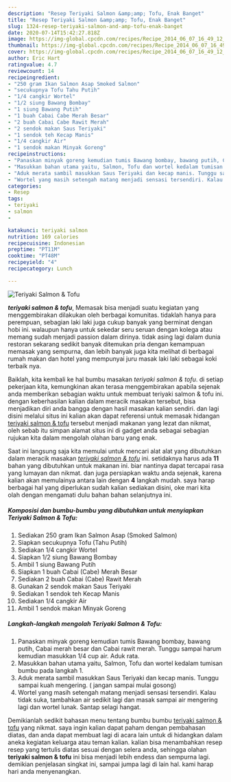 ```yaml
---
description: "Resep Teriyaki Salmon &amp;amp; Tofu, Enak Banget"
title: "Resep Teriyaki Salmon &amp;amp; Tofu, Enak Banget"
slug: 1324-resep-teriyaki-salmon-and-amp-tofu-enak-banget
date: 2020-07-14T15:42:27.818Z
image: https://img-global.cpcdn.com/recipes/Recipe_2014_06_07_16_49_12_354_3209ff_original_20140301_141808/751x532cq70/teriyaki-salmon-tofu-foto-resep-utama.jpg
thumbnail: https://img-global.cpcdn.com/recipes/Recipe_2014_06_07_16_49_12_354_3209ff_original_20140301_141808/751x532cq70/teriyaki-salmon-tofu-foto-resep-utama.jpg
cover: https://img-global.cpcdn.com/recipes/Recipe_2014_06_07_16_49_12_354_3209ff_original_20140301_141808/751x532cq70/teriyaki-salmon-tofu-foto-resep-utama.jpg
author: Eric Hart
ratingvalue: 4.7
reviewcount: 14
recipeingredient:
- "250 gram Ikan Salmon Asap Smoked Salmon"
- "secukupnya Tofu Tahu Putih"
- "1/4 cangkir Wortel"
- "1/2 siung Bawang Bombay"
- "1 siung Bawang Putih"
- "1 buah Cabai Cabe Merah Besar"
- "2 buah Cabai Cabe Rawit Merah"
- "2 sendok makan Saus Teriyaki"
- "1 sendok teh Kecap Manis"
- "1/4 cangkir Air"
- "1 sendok makan Minyak Goreng"
recipeinstructions:
- "Panaskan minyak goreng kemudian tumis Bawang bombay, bawang putih, Cabai merah besar dan Cabai rawit merah. Tunggu sampai harum kemudian masukkan 1/4 cup air. Aduk rata."
- "Masukkan bahan utama yaitu, Salmon, Tofu dan wortel kedalam tumisan bumbu pada langkah 1."
- "Aduk merata sambil masukkan Saus Teriyaki dan kecap manis. Tunggu sampai kuah mengering. ( jangan sampai mulai gosong)"
- "Wortel yang masih setengah matang menjadi sensasi tersendiri. Kalau tidak suka, tambahkan air sedikit lagi dan masak sampai air mengering lagi dan wortel lunak. Santap selagi hangat."
categories:
- Resep
tags:
- teriyaki
- salmon
- 

katakunci: teriyaki salmon  
nutrition: 169 calories
recipecuisine: Indonesian
preptime: "PT11M"
cooktime: "PT48M"
recipeyield: "4"
recipecategory: Lunch

---
```



![Teriyaki Salmon &amp; Tofu](https://img-global.cpcdn.com/recipes/Recipe_2014_06_07_16_49_12_354_3209ff_original_20140301_141808/751x532cq70/teriyaki-salmon-tofu-foto-resep-utama.jpg)

<b><i>teriyaki salmon &amp; tofu</i></b>, Memasak bisa menjadi suatu kegiatan yang menggembirakan dilakukan oleh berbagai komunitas. tidaklah hanya para perempuan, sebagian laki laki juga cukup banyak yang berminat dengan hobi ini. walaupun hanya untuk sekedar seru seruan dengan kolega atau memang sudah menjadi passion dalam dirinya. tidak asing lagi dalam dunia restoran sekarang sedikit banyak ditemukan pria dengan kemampuan memasak yang sempurna, dan lebih banyak juga kita melihat di berbagai rumah makan dan hotel yang mempunyai juru masak laki laki sebagai koki terbaik nya.

Baiklah, kita kembali ke hal bumbu masakan <i>teriyaki salmon &amp; tofu</i>. di setiap pekerjaan kita, kemungkinan akan terasa menggembirakan apabila sejenak anda memberikan sebagian waktu untuk membuat teriyaki salmon &amp; tofu ini. dengan keberhasilan kalian dalam meracik masakan tersebut, bisa menjadikan diri anda bangga dengan hasil masakan kalian sendiri. dan lagi disini melalui situs ini kalian akan dapat referensi untuk memasak hidangan <u>teriyaki salmon &amp; tofu</u> tersebut menjadi makanan yang lezat dan nikmat, oleh sebab itu simpan alamat situs ini di gadget anda sebagai sebagian rujukan kita dalam mengolah olahan baru yang enak.




Saat ini langsung saja kita memulai untuk mencari alat alat yang dibutuhkan dalam meracik masakan <u><i>teriyaki salmon &amp; tofu</i></u> ini. setidaknya harus ada <b>11</b> bahan yang dibutuhkan untuk makanan ini. biar nantinya dapat tercapai rasa yang lumayan dan nikmat. dan juga persiapkan waktu anda sejenak, karena kalian akan memulainya antara lain dengan <b>4</b> langkah mudah. saya harap berbagai hal yang diperlukan sudah kalian sediakan disini, oke mari kita olah dengan mengamati dulu bahan bahan selanjutnya ini.

<!--inarticleads1-->

##### Komposisi dan bumbu-bumbu yang dibutuhkan untuk menyiapkan Teriyaki Salmon &amp; Tofu:

1. Sediakan 250 gram Ikan Salmon Asap (Smoked Salmon)
1. Siapkan secukupnya Tofu (Tahu Putih)
1. Sediakan 1/4 cangkir Wortel
1. Siapkan 1/2 siung Bawang Bombay
1. Ambil 1 siung Bawang Putih
1. Siapkan 1 buah Cabai (Cabe) Merah Besar
1. Sediakan 2 buah Cabai (Cabe) Rawit Merah
1. Gunakan 2 sendok makan Saus Teriyaki
1. Sediakan 1 sendok teh Kecap Manis
1. Sediakan 1/4 cangkir Air
1. Ambil 1 sendok makan Minyak Goreng




<!--inarticleads2-->

##### Langkah-langkah mengolah Teriyaki Salmon &amp; Tofu:

1. Panaskan minyak goreng kemudian tumis Bawang bombay, bawang putih, Cabai merah besar dan Cabai rawit merah. Tunggu sampai harum kemudian masukkan 1/4 cup air. Aduk rata.
1. Masukkan bahan utama yaitu, Salmon, Tofu dan wortel kedalam tumisan bumbu pada langkah 1.
1. Aduk merata sambil masukkan Saus Teriyaki dan kecap manis. Tunggu sampai kuah mengering. ( jangan sampai mulai gosong)
1. Wortel yang masih setengah matang menjadi sensasi tersendiri. Kalau tidak suka, tambahkan air sedikit lagi dan masak sampai air mengering lagi dan wortel lunak. Santap selagi hangat.




Demikianlah sedikit bahasan menu tentang bumbu bumbu <u>teriyaki salmon &amp; tofu</u> yang nikmat. saya ingin kalian dapat paham dengan pembahasan diatas, dan anda dapat membuat lagi di acara lain untuk di hidangkan dalam aneka kegiatan keluarga atau teman kalian. kalian bisa menambahkan resep resep yang tertulis diatas sesuai dengan selera anda, sehingga olahan <b>teriyaki salmon &amp; tofu</b> ini bisa menjadi lebih endess dan sempurna lagi. demikian penjelasan singkat ini, sampai jumpa lagi di lain hal. kami harap hari anda menyenangkan.
